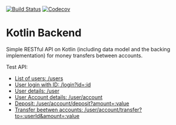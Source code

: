 [![Build Status](https://travis-ci.org/drybnikov/kotlinbackend.svg)](https://travis-ci.org/drybnikov/kotlinbackend) [![Codecov](https://codecov.io/github/drybnikov/kotlinbackend/coverage.svg)](https://codecov.io/gh/drybnikov/kotlinbackend)

# Kotlin Backend
Simple RESTful API on Kotlin (including data model and the backing implementation) for money transfers between accounts.

Test API:
<ul>
    <li><a href='http://localhost:4567/users'>List of users: /users</a></li>
    <li><a href='http://localhost:4567/login?id=:id'>User login with ID: /login?id=:id</a></li>
    <li><a href='http://localhost:4567/user'>User details:  /user</a></li>
    <li><a href='http://localhost:4567/user/account'>User Account details: /user/account</a></li>
    <li><a href='http://localhost:4567/user/account/deposit?amount=:value'>Deposit: /user/account/deposit?amount=:value</a></li>
    <li><a href='http://localhost:4567/user/account/transfer?to=:userId&amount=:value'>Transfer beetwen accounts: /user/account/transfer?to=:userId&amount=:value</a></li>
</ul>
